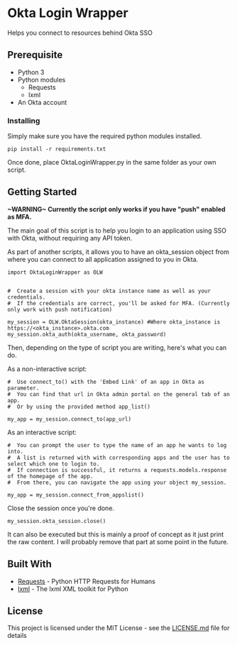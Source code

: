 # Okta Login Wrapper

Helps you connect to resources behind Okta SSO

## Prerequisite

* Python 3
* Python modules
    * Requests
    * lxml
* An Okta account 

### Installing

Simply make sure you have the required python modules installed. 

```
pip install -r requirements.txt
```
Once done, place OktaLoginWrapper.py in the same folder as your own script. 

## Getting Started

**\~WARNING\~ Currently the script only works if you have "push" enabled as MFA.**

The main goal of this script is to help you login to an application using SSO with Okta, without requiring any API token.

As part of another scripts, it allows you to have an okta_session object from where you can connect to all application assigned to you in Okta.


```
import OktaLoginWrapper as OLW


#  Create a session with your okta instance name as well as your credentials.
#  If the credentials are correct, you'll be asked for MFA. (Currently only work with push notification)

my_session = OLW.OktaSession(okta_instance) #Where okta_instance is https://<okta_instance>.okta.com
my_session.okta_auth(okta_username, okta_password)
```
Then, depending on the type of script you are writing, here's what you can do.

As a non-interactive script:
```
#  Use connect_to() with the 'Embed Link' of an app in Okta as parameter. 
#  You can find that url in Okta admin portal on the general tab of an app.
#  Or by using the provided method app_list()

my_app = my_session.connect_to(app_url)
```

As an interactive script:
```
#  You can prompt the user to type the name of an app he wants to log into.
#  A list is returned with with corresponding apps and the user has to select which one to login to.
#  If connection is successful, it returns a requests.models.response of the homepage of the app.
#  From there, you can navigate the app using your object my_session.

my_app = my_session.connect_from_appslist()
```
Close the session once you're done.
```
my_session.okta_session.close()
```

It can also be executed but this is mainly a proof of concept as it just print the raw content. 
I will probably remove that part at some point in the future.


## Built With

* [Requests](http://docs.python-requests.org/en/master/) - Python HTTP Requests for Humans
* [lxml](http://lxml.de/) - The lxml XML toolkit for Python

## License

This project is licensed under the MIT License - see the [LICENSE.md](LICENSE.md) file for details
